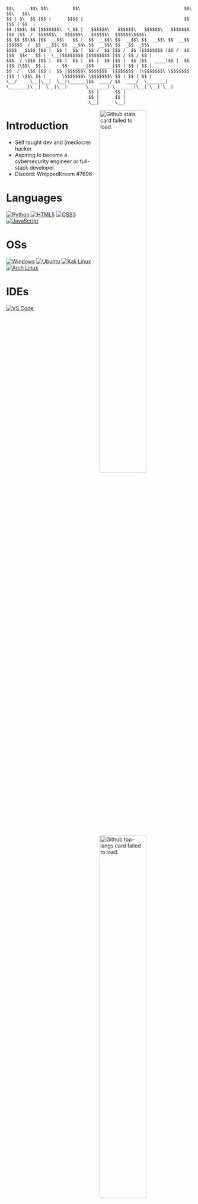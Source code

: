 
    $$\      $$\ $$\         $$\                                       $$\ $$\   $$\                                             
    $$ | $\  $$ |$$ |      $$$$ |                                      $$ |$$ | $$  |                                            
    $$ |$$$\ $$ |$$$$$$$\  \_$$ |   $$$$$$\   $$$$$$\   $$$$$$\   $$$$$$$ |$$ |$$  /  $$$$$$\   $$$$$$\   $$$$$$\  $$$$$$\$$$$\  
    $$ $$ $$\$$ |$$  __$$\   $$ |  $$  __$$\ $$  __$$\ $$  __$$\ $$  __$$ |$$$$$  /  $$  __$$\ $$  __$$\ $$  __$$\ $$  _$$  _$$\ 
    $$$$  _$$$$ |$$ |  $$ |  $$ |  $$ /  $$ |$$ /  $$ |$$$$$$$$ |$$ /  $$ |$$  $$<   $$ |  \__|$$$$$$$$ |$$$$$$$$ |$$ / $$ / $$ |
    $$$  / \$$$ |$$ |  $$ |  $$ |  $$ |  $$ |$$ |  $$ |$$   ____|$$ |  $$ |$$ |\$$\  $$ |      $$   ____|$$   ____|$$ | $$ | $$ |
    $$  /   \$$ |$$ |  $$ |$$$$$$\ $$$$$$$  |$$$$$$$  |\$$$$$$$\ \$$$$$$$ |$$ | \$$\ $$ |      \$$$$$$$\ \$$$$$$$\ $$ | $$ | $$ |
    \__/     \__|\__|  \__|\______|$$  ____/ $$  ____/  \_______| \_______|\__|  \__|\__|       \_______| \_______|\__| \__| \__|
                                   $$ |      $$ |                                                                                
                                   $$ |      $$ |                                                                                
                                   \__|      \__|                                                                                



<img width="50%" align="right" src="https://github-readme-stats.vercel.app/api?username=Wh1ppedKreem&include_all_commits=true&show_icons=true&hide_border=true&count_private=true&theme=tokyonight" alt="Github stats card failed to load.">
<img width="50%" align="right" src="https://github-readme-stats.vercel.app/api/top-langs/?username=Wh1ppedKreem&show_icons=true&hide_border=true&layout=compact&count_private=true&theme=tokyonight" alt="Github top-langs card failed to load.">
<img width="50%" align="right" src="https://streak-stats.demolab.com/?user=Wh1ppedKreem&hide_border=true&theme=tokyonight" alt="Github streaks card failed to load.">

# Introduction
- Self taught dev and (mediocre) hacker
- Aspiring to become a cybersecurity engineer or full-stack developer
- Discord: WhippedKreem #7696

# Languages
[![Python](https://shields.io/badge/Python-FFD343?logo=python&logoColor=blue&style=for-the-badge)](https://python.org/)
[![HTML5](https://shields.io/badge/HTML-D84924?logo=html5&logoColor=white&style=for-the-badge)](https://html.spec.whatwg.org/multipage/)
[![CSS3](https://shields.io/badge/CSS-2449D8?logo=css3&logoColor=white&style=for-the-badge)](https://www.w3.org/TR/CSS/#css)
[![JavaScript](https://shields.io/badge/JavaScript-F0DC4E?logo=javascript&logoColor=black&style=for-the-badge)](https://www.ecma-international.org/publications-and-standards/standards/ecma-262/)

# OSs
[![Windows](https://shields.io/badge/Windows-0077DB?logo=windows&logoColor=white&style=for-the-badge)](https://www.microsoft.com/en-gb/windows?r=1)
[![Ubuntu](https://shields.io/badge/Ubuntu-E95420?logo=ubuntu&logoColor=white&style=for-the-badge)](https://ubuntu.com/)
[![Kali Linux](https://shields.io/badge/Kali%20Linux-367BF0?logo=kalilinux&logoColor=white&style=for-the-badge)](https://kali.org/)
[![Arch Linux](https://shields.io/badge/Arch%20Linux-333333?logo=archlinux&logoColor=0F94D2&style=for-the-badge)](https://archlinux.org/)

# IDEs
[![VS Code](https://shields.io/badge/VS%20Code-2C2C32?logo=visualstudiocode&logoColor=23A9F2&style=for-the-badge)](https://code.visualstudio.com/)
